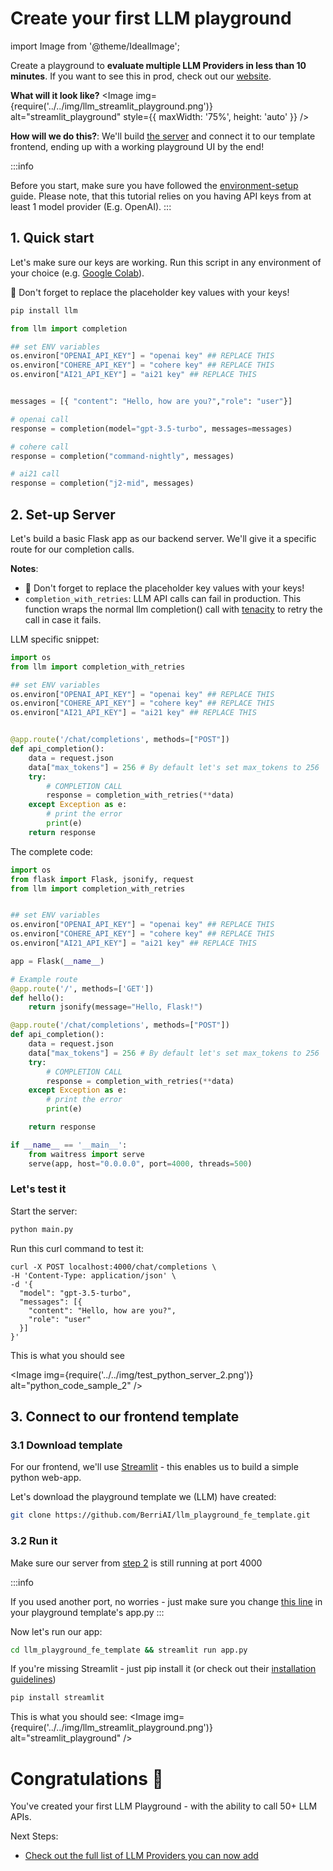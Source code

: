 # Create your first LLM playground
import Image from '@theme/IdealImage';

Create a playground to **evaluate multiple LLM Providers in less than 10 minutes**. If you want to see this in prod, check out our [website](https://llm.ai/).

**What will it look like?**
<Image
  img={require('../../img/llm_streamlit_playground.png')}
  alt="streamlit_playground"
  style={{ maxWidth: '75%', height: 'auto' }}
/>

**How will we do this?**: We'll build <u>the server</u> and connect it to our template frontend, ending up with a working playground UI by the end!

:::info

 Before you start, make sure you have followed the [environment-setup](./installation) guide. Please note, that this tutorial relies on you having API keys from at least 1 model provider (E.g. OpenAI). 
:::

## 1. Quick start 

Let's make sure our keys are working. Run this script in any environment of your choice (e.g. [Google Colab](https://colab.research.google.com/#create=true)).

🚨 Don't forget to replace the placeholder key values with your keys!

```python 
pip install llm
```

```python
from llm import completion

## set ENV variables
os.environ["OPENAI_API_KEY"] = "openai key" ## REPLACE THIS
os.environ["COHERE_API_KEY"] = "cohere key" ## REPLACE THIS
os.environ["AI21_API_KEY"] = "ai21 key" ## REPLACE THIS


messages = [{ "content": "Hello, how are you?","role": "user"}]

# openai call
response = completion(model="gpt-3.5-turbo", messages=messages)

# cohere call
response = completion("command-nightly", messages)

# ai21 call
response = completion("j2-mid", messages)
```

## 2. Set-up Server

Let's build a basic Flask app as our backend server. We'll give it a specific route for our completion calls.  

**Notes**:
* 🚨 Don't forget to replace the placeholder key values with your keys!
* `completion_with_retries`: LLM API calls can fail in production. This function wraps the normal llm completion() call with [tenacity](https://tenacity.readthedocs.io/en/latest/) to retry the call in case it fails. 

LLM specific snippet:

```python 
import os
from llm import completion_with_retries 

## set ENV variables
os.environ["OPENAI_API_KEY"] = "openai key" ## REPLACE THIS
os.environ["COHERE_API_KEY"] = "cohere key" ## REPLACE THIS
os.environ["AI21_API_KEY"] = "ai21 key" ## REPLACE THIS


@app.route('/chat/completions', methods=["POST"])
def api_completion():
    data = request.json
    data["max_tokens"] = 256 # By default let's set max_tokens to 256
    try:
        # COMPLETION CALL
        response = completion_with_retries(**data)
    except Exception as e:
        # print the error
        print(e)
    return response
```

The complete code:

```python 
import os
from flask import Flask, jsonify, request
from llm import completion_with_retries 


## set ENV variables
os.environ["OPENAI_API_KEY"] = "openai key" ## REPLACE THIS
os.environ["COHERE_API_KEY"] = "cohere key" ## REPLACE THIS
os.environ["AI21_API_KEY"] = "ai21 key" ## REPLACE THIS

app = Flask(__name__)

# Example route
@app.route('/', methods=['GET'])
def hello():
    return jsonify(message="Hello, Flask!")

@app.route('/chat/completions', methods=["POST"])
def api_completion():
    data = request.json
    data["max_tokens"] = 256 # By default let's set max_tokens to 256
    try:
        # COMPLETION CALL
        response = completion_with_retries(**data)
    except Exception as e:
        # print the error
        print(e)

    return response

if __name__ == '__main__':
    from waitress import serve
    serve(app, host="0.0.0.0", port=4000, threads=500)
```

### Let's test it
Start the server:
```python 
python main.py
```

Run this curl command to test it:
```curl
curl -X POST localhost:4000/chat/completions \
-H 'Content-Type: application/json' \
-d '{
  "model": "gpt-3.5-turbo",
  "messages": [{
    "content": "Hello, how are you?",
    "role": "user"
  }]
}'
```

This is what you should see

<Image img={require('../../img/test_python_server_2.png')} alt="python_code_sample_2" />

## 3. Connect to our frontend template

### 3.1 Download template

For our frontend, we'll use [Streamlit](https://streamlit.io/) - this enables us to build a simple python web-app.

Let's download the playground template we (LLM) have created: 

```zsh
git clone https://github.com/BerriAI/llm_playground_fe_template.git
```

### 3.2 Run it

Make sure our server from [step 2](#2-set-up-server) is still running at port 4000

:::info

 If you used another port, no worries - just make sure you change [this line](https://github.com/BerriAI/llm_playground_fe_template/blob/411bea2b6a2e0b079eb0efd834886ad783b557ef/app.py#L7) in your playground template's app.py
:::

Now let's run our app: 

```zsh
cd llm_playground_fe_template && streamlit run app.py
```

If you're missing Streamlit - just pip install it (or check out their [installation guidelines](https://docs.streamlit.io/library/get-started/installation#install-streamlit-on-macoslinux))

```zsh
pip install streamlit
```

This is what you should see: 
<Image img={require('../../img/llm_streamlit_playground.png')} alt="streamlit_playground" />


# Congratulations 🚀 

You've created your first LLM Playground - with the ability to call 50+ LLM APIs. 

Next Steps: 
* [Check out the full list of LLM Providers you can now add](https://docs.llm.ai/docs/providers)